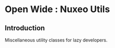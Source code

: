 Open Wide : Nuxeo Utils
=======================

## Introduction

Miscellaneous utility classes for lazy developers.

